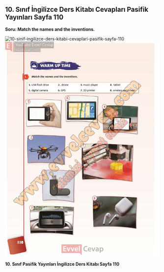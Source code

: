 ## 10. Sınıf İngilizce Ders Kitabı Cevapları Pasifik Yayınları Sayfa 110

**Soru: Match the names and the inventions.**

![10-sinif-ingilizce-ders-kitabi-cevaplari-pasifik-sayfa-110]()![10-sinif-ingilizce-ders-kitabi-cevaplari-pasifik-sayfa-110](./image1.webp)

**10. Sınıf Pasifik Yayınları İngilizce Ders Kitabı Sayfa 110**